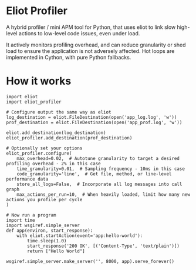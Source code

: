 Eliot Profiler
==============
A hybrid profiler / mini APM tool for Python, that uses eliot to link slow
high-level actions to low-level code issues, even under load.

It actively monitors profiling overhead, and can reduce granularity
or shed load to ensure the application is not adversely affected.
Hot loops are implemented in Cython, with pure Python fallbacks.

How it works
============

    import eliot
    import eliot_profiler

    # Configure output the same way as eliot
    log_destination = eliot.FileDestination(open('app_log.log', 'w'))
    prof_destination = eliot.FileDestination(open('app_prof.log', 'w'))

    eliot.add_destination(log_destination)
    eliot_profiler.add_destination(prof_destination)

    # Optionally set your options
    eliot_profiler.configure(
        max_overhead=0.02,  # Autotune granularity to target a desired profiling overhead - 2% in this case
        time_granularity=0.01,  # Sampling frequency - 10ms in this case
        code_granularity='line',  # Get file, method, or line-level performance data
        store_all_logs=False,  # Incorporate all log messages into call graph
        max_actions_per_run=10,  # When heavily loaded, limit how many new actions you profile per cycle
    )

    # Now run a program
    import time
    import wsgiref.simple_server
    def app(environ, start_response):
        with eliot.startAction(event='app:hello-world'):
            time.sleep(1.0)
            start_response('200 OK', [('Content-Type', 'text/plain')])
            return ["Hello World"]

    wsgiref.simple_server.make_server('', 8000, app).serve_forever()
